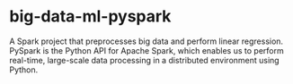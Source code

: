 # big-data-ml-pyspark
A Spark project that preprocesses big data and perform linear regression. PySpark is the Python API for Apache Spark, which enables us to perform real-time, large-scale data processing in a distributed environment using Python.
